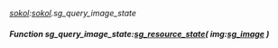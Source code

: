 _[sokol](../../modules/sokol/sokol-module.md):[sokol](../../modules/sokol/sokol-module.md).sg\_query\_image\_state_
##### Function sg\_query\_image\_state:[sg_resource_state](../../modules/sokol/sokol-sg_resource_state.md)( img:[sg_image](../../modules/sokol/sokol-sg_image.md) )
